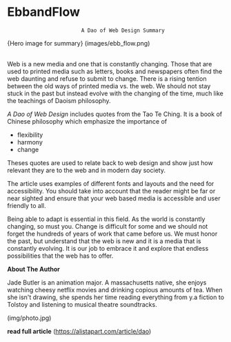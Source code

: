 # EbbandFlow

                            A Dao of Web Design Summary
                       
{Hero image for summary} (images/ebb_flow.png)                    
                     



 
Web is a new media and one that is constantly changing. Those that are used to printed media such as letters, 
books and newspapers often find the web daunting and refuse to submit to change. There is a rising tention between the old ways of printed media vs. the web. We should not stay stuck in the past but instead evolve with the changing of the time, much like the teachings of Daoism philosophy.


_A Dao of Web Design_ includes quotes from the Tao Te Ching. It is a book of Chinese philosophy which emphasize the
importance of 

* flexibility
* harmony 
* change 

Theses quotes are used to relate back to web design and show just how 
relevant they are to the web and in modern day society.

The article uses examples of different fonts and layouts and the need for accessibility. 
You should take into account that the reader might be far or near sighted and ensure 
that your web based media is accessible and user friendly to all. 

Being able to adapt is essential in this field. As the world is constantly changing, so must you. 
Change is difficult for some and we should not forget the hundreds of years of work that came before us. 
We must honor the past, but understand that the web is new and it is a media that is constantly evolving. 
It is our job to embrace it and explore that endless possibilities that the web has to offer.







**About The Author**




  Jade Butler is an animation major. A massachusetts native, she enjoys watching cheesy netflix movies and drinking copious amounts of tea. When she isn't drawing, she spends her time reading everything from y.a fiction to Tolstoy and listening to musical theatre soundtracks.



(img/photo.jpg)  


**read full article** (https://alistapart.com/article/dao)
